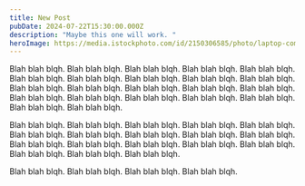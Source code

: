 ```yaml
---
title: New Post
pubDate: 2024-07-22T15:30:00.000Z
description: "Maybe this one will work. "
heroImage: https://media.istockphoto.com/id/2150306585/photo/laptop-computer-standing-on-a-wooden-desk-with-a-green-screen-chromakey-mock-up-display.webp?s=1024x1024&w=is&k=20&c=W2KcLzINLuRzjBexVPWPzLkJFWhg1crRtgAc3_H3iKg=
---
```

Blah blah blqh. Blah blah blqh. Blah blah blqh. Blah blah blqh. Blah blah blqh. Blah blah blqh. Blah blah blqh. Blah blah blqh. Blah blah blqh. Blah blah blqh. Blah blah blqh. Blah blah blqh. Blah blah blqh. Blah blah blqh. Blah blah blqh. Blah blah blqh. Blah blah blqh. Blah blah blqh. Blah blah blqh. Blah blah blqh. Blah blah blqh. Blah blah blqh. 

Blah blah blqh. Blah blah blqh. Blah blah blqh. Blah blah blqh. Blah blah blqh. Blah blah blqh. Blah blah blqh. Blah blah blqh. Blah blah blqh. Blah blah blqh. Blah blah blqh. Blah blah blqh. Blah blah blqh. Blah blah blqh. Blah blah blqh. Blah blah blqh. Blah blah blqh. Blah blah blqh. 

Blah blah blqh. Blah blah blqh. Blah blah blqh. Blah blah blqh.
